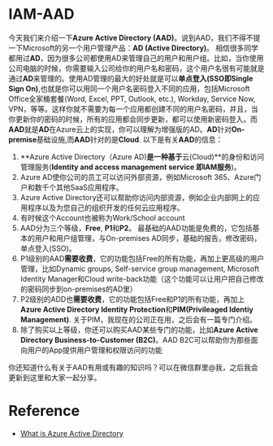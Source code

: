 # IAM-AAD
今天我们来介绍一下**Azure Active Directory (AAD)**。说到AAD，我们不得不提一下Microsoft的另一个用户管理产品：**AD (Active Directory)**。 相信很多同学都用过**AD**，因为很多公司都使用AD来管理自己的用户和用户组。比如，当你使用公司电脑的时候，你需要输入公司给你的用户名和密码，这个用户名很有可能就是通过**AD**来管理的。使用AD管理的最大的好处就是可以**单点登入(SSO即Single Sign On)**,也就是你可以用同一个用户名密码登入不同的应用，包括Microsoft Office全家桶套餐(Word, Excel, PPT, Outlook, etc.), Workday, Service Now, VPN，等等。这样你就不需要为每一个应用都创建不同的用户名密码，并且，当你更新你的密码的时候，所有的应用都会同步更新，都可以使用新密码登入。而**AAD**就是**AD**在Azure云上的实现，你可以理解为增强版的AD。**AD**针对**On-premise**基础设施,而**AAD**针对的是**Cloud**. 以下是有关**AAD**的信息：
1. **Azure Active Directory（Azure AD)**是一种基于**云(Cloud)**的身份和访问管理服务(**Identity and access management service 即IAM服务**)。
2. Azure AD使你公司的员工可以访问外部资源，例如Microsoft 365、Azure门户和数千个其他SaaS应用程序。
3. Azure Active Directory还可以帮助你访问内部资源，例如企业内部网上的应用程序以及为您自己的组织开发的任何云应用程序。
4. 有时候这个Account也被称为Work/School account
5. AAD分为三个等级，**Free**, **P1**和**P2**。 最基础的AAD功能是免费的，它包括基本的用户和用户组管理，与On-premises AD同步，基础的报告，修改密码，单点登入(SSO)。
6. P1级别的AAD**需要收费**，它的功能包括Free的所有功能，再加上更高级的用户管理，比如Dynamic groups, Self-service group management, Microsoft Identity Manager和Cloud write-back功能（这个功能可以让用户把自己修改的密码同步到on-premises的AD里）
7. P2级别的ADD也**需要收费**，它的功能包括Free和P1的所有功能，再加上**Azure Active Directory Identity Protection**和**PIM(Privileaged Identiy Management)**. 关于PIM，我现在的公司正在用，之后会有一篇专门介绍。
8. 除了购买以上等级，你还可以购买AAD某些专门的功能，比如**Azure Active Directory Business-to-Customer (B2C)**。AAD B2C可以帮助你为那些面向用户的App提供用户管理和权限访问的功能

你还知道什么有关于AAD有用或有趣的知识吗？可以在微信群里@我，之后我会更新到这里和大家一起分享。

# Reference
- [What is Azure Active Directory](https://learn.microsoft.com/en-us/azure/active-directory/fundamentals/active-directory-whatis)